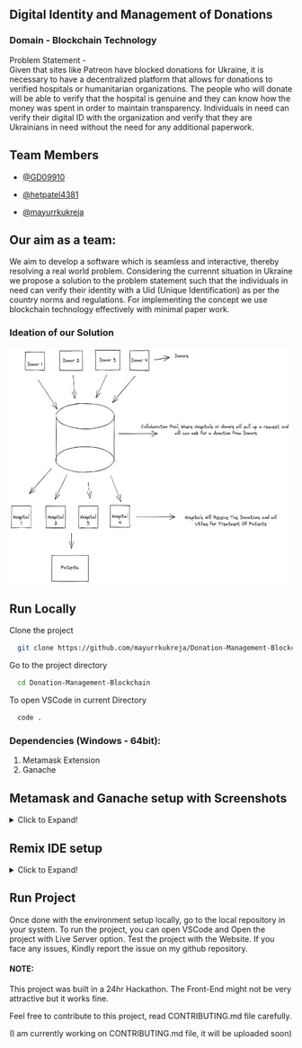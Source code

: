 ## Digital Identity and Management of Donations

### Domain - Blockchain Technology 

Problem Statement -  
Given that sites like Patreon have blocked donations for Ukraine,
it is necessary to have a decentralized platform that allows for
donations to verified hospitals or humanitarian organizations.
The people who will donate will be able to verify that the hospital
is genuine and they can know how the money was spent in order
to maintain transparency. Individuals in need can verify their
digital ID with the organization and verify that they are
Ukrainians in need without the need for any additional
paperwork.
    
## Team Members

- [@GD09910](https://github.com/GD0910)

- [@hetpatel4381](https://github.com/hetpatel4381)

- [@mayurrkukreja](https://github.com/mayurrkukreja)


## Our aim as a team:

We aim to develop a software which is seamless and interactive, thereby
resolving a real world problem. Considering the currennt situation in Ukraine
we propose a solution to the problem statement such that the individuals in need can
verify their identity with a Uid (Unique Identification) as per the country norms and regulations.
For implementing the concept we use blockchain technology effectively with minimal paper work.

### Ideation of our Solution

<img src="https://github.com/mayurrkukreja/Donation-Management-Blockchain/blob/main/assets/img/ideation.png?raw=true" width="620" height="420">


## Run Locally

Clone the project

```bash
  git clone https://github.com/mayurrkukreja/Donation-Management-Blockchain.git
```

Go to the project directory

```bash
  cd Donation-Management-Blockchain
```
To open VSCode in current Directory

```bash
  code .
```

### Dependencies (Windows - 64bit):


1. Metamask Extension
2. Ganache 

## Metamask and Ganache setup with Screenshots

<details>
    <summary> Click to Expand! </summary>
    <br>
<img src="https://github.com/mayurrkukreja/Donation-Management-Blockchain/blob/main/assets/screenshots/1.png?raw=true" width="620" height="420">
<img src="https://github.com/mayurrkukreja/Donation-Management-Blockchain/blob/main/assets/screenshots/2.png?raw=true" width="620" height="420">
<img src="https://github.com/mayurrkukreja/Donation-Management-Blockchain/blob/main/assets/screenshots/3.png?raw=true" width="620" height="420">
<img src="https://github.com/mayurrkukreja/Donation-Management-Blockchain/blob/main/assets/screenshots/4.png?raw=true" width="620" height="420">
<img src="https://github.com/mayurrkukreja/Donation-Management-Blockchain/blob/main/assets/screenshots/5.png?raw=true" width="620" height="420">
<img src="https://github.com/mayurrkukreja/Donation-Management-Blockchain/blob/main/assets/screenshots/6.png?raw=true" width="620" height="420">
</details>

## Remix IDE setup

<details>
    <summary> Click to Expand! </summary>
    <br>
<img src="https://github.com/mayurrkukreja/Donation-Management-Blockchain/blob/main/assets/screenshots/7.png?raw=true" width="620" height="420">
<img src="https://github.com/mayurrkukreja/Donation-Management-Blockchain/blob/main/assets/screenshots/8.png?raw=true" width="620" height="420">
<img src="https://github.com/mayurrkukreja/Donation-Management-Blockchain/blob/main/assets/screenshots/9.png?raw=true" width="620" height="420">
<img src="https://github.com/mayurrkukreja/Donation-Management-Blockchain/blob/main/assets/screenshots/10.png?raw=true" width="620" height="420">
</details>



## Run Project

Once done with the environment setup locally, go to the
local repository in your system.
To run the project, you can open VSCode and Open the project
with Live Server option.
Test the project with the Website.
If you face any issues, Kindly report the issue on my github
repository.


#### NOTE: 
This project was built in a 24hr Hackathon. The Front-End might not
be very attractive but it works fine.

Feel free to contribute to this project, read CONTRIBUTING.md file carefully.

(I am currently working on CONTRIBUTING.md file, it will be uploaded soon)
